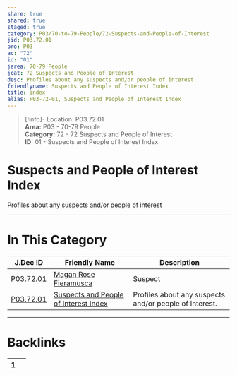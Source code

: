 ```yaml
---  
share: true  
shared: true  
staged: true  
category: P03/70-to-79-People/72-Suspects-and-People-of-Interest  
jid: P03.72.01  
pro: P03  
ac: "72"  
id: "01"  
jarea: 70-79 People  
jcat: 72 Suspects and People of Interest  
desc: Profiles about any suspects and/or people of interest.  
friendlyname: Suspects and People of Interest Index  
title: index  
alias: P03-72-01, Suspects and People of Interest Index  
---  
```

  
>[!info]- Location: P03.72.01  
>**Area:** P03 - 70-79 People  
>**Category:** 72 - 72 Suspects and People of Interest  
>**ID:** 01 - Suspects and People of Interest Index  
  
# Suspects and People of Interest Index  
  
Profiles about any suspects and/or people of interest  
   
  
  
---  
# In This Category  
  
| J.Dec ID                                                                                                                | Friendly Name                                                                                                                       | Description                                            |  
| ----------------------------------------------------------------------------------------------------------------------- | ----------------------------------------------------------------------------------------------------------------------------------- | ------------------------------------------------------ |  
| [P03.72.01](./01-Magen-Rose-Fieramusca.md) | [Magan Rose Fieramusca](./01-Magen-Rose-Fieramusca.md) | Suspect                                                |  
| [P03.72.01](index.md)                    | [Suspects and People of Interest Index](index.md)    | Profiles about any suspects and/or people of interest. |  
  
  
---  
# Backlinks  
<div><table class="dataview table-view-table"><thead class="table-view-thead"><tr class="table-view-tr-header"><th class="table-view-th"><span></span><span class="dataview small-text">1</span></th><th class="table-view-th"><span></span></th></tr></thead><tbody class="table-view-tbody"></tbody></table></div>
